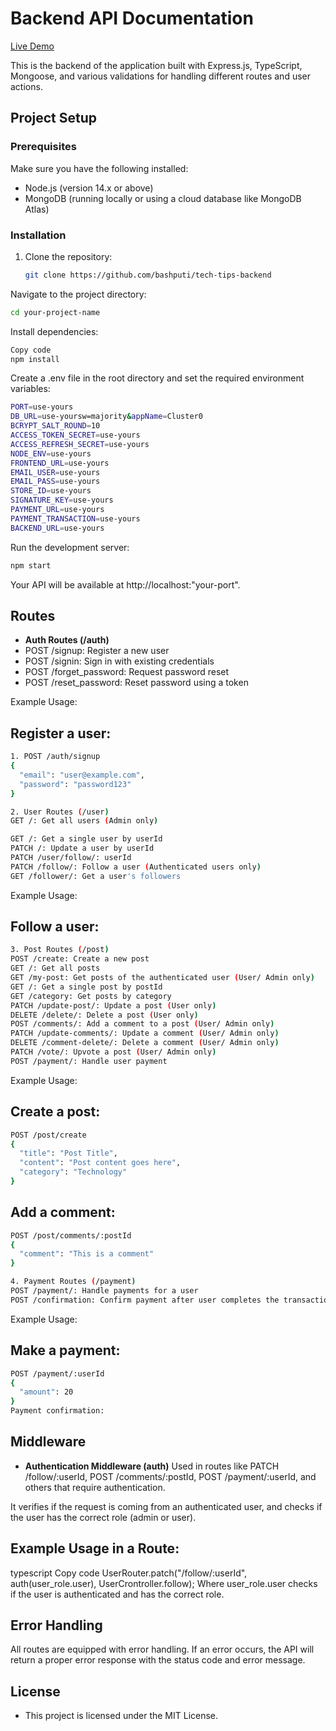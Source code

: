 # Backend API Documentation
[Live Demo](https://tech-backend-three.vercel.app/)

This is the backend of the application built with Express.js, TypeScript, Mongoose, and various validations for handling different routes and user actions.

## Project Setup

### Prerequisites

Make sure you have the following installed:
- Node.js (version 14.x or above)
- MongoDB (running locally or using a cloud database like MongoDB Atlas)

### Installation

1. Clone the repository:
   ```bash
   git clone https://github.com/bashputi/tech-tips-backend

Navigate to the project directory:

``` bash
cd your-project-name
```

Install dependencies:

``` bash
Copy code
npm install
```
Create a .env file in the root directory and set the required environment variables:

``` bash
PORT=use-yours
DB_URL=use-yoursw=majority&appName=Cluster0
BCRYPT_SALT_ROUND=10
ACCESS_TOKEN_SECRET=use-yours
ACCESS_REFRESH_SECRET=use-yours
NODE_ENV=use-yours
FRONTEND_URL=use-yours
EMAIL_USER=use-yours
EMAIL_PASS=use-yours
STORE_ID=use-yours
SIGNATURE_KEY=use-yours
PAYMENT_URL=use-yours
PAYMENT_TRANSACTION=use-yours
BACKEND_URL=use-yours
```

Run the development server:

```bash
npm start
```
Your API will be available at http://localhost:"your-port".

## Routes
- **Auth Routes (/auth)**
- POST /signup: Register a new user
- POST /signin: Sign in with existing credentials
- POST /forget_password: Request password reset
- POST /reset_password: Reset password using a token

Example Usage:
## Register a user:

```bash
1. POST /auth/signup
{
  "email": "user@example.com",
  "password": "password123"
}

2. User Routes (/user)
GET /: Get all users (Admin only)

GET /: Get a single user by userId
PATCH /: Update a user by userId
PATCH /user/follow/: userId
PATCH /follow/: Follow a user (Authenticated users only)
GET /follower/: Get a user's followers

```

Example Usage:
## Follow a user:
```bash
3. Post Routes (/post)
POST /create: Create a new post
GET /: Get all posts
GET /my-post: Get posts of the authenticated user (User/ Admin only)
GET /: Get a single post by postId
GET /category: Get posts by category
PATCH /update-post/: Update a post (User only)
DELETE /delete/: Delete a post (User only)
POST /comments/: Add a comment to a post (User/ Admin only)
PATCH /update-comments/: Update a comment (User/ Admin only)
DELETE /comment-delete/: Delete a comment (User/ Admin only)
PATCH /vote/: Upvote a post (User/ Admin only)
POST /payment/: Handle user payment
```

Example Usage:
## Create a post:

``` bash
POST /post/create
{
  "title": "Post Title",
  "content": "Post content goes here",
  "category": "Technology"
}
```

## Add a comment:

``` bash
POST /post/comments/:postId
{
  "comment": "This is a comment"
}

4. Payment Routes (/payment)
POST /payment/: Handle payments for a user
POST /confirmation: Confirm payment after user completes the transaction
``` 

Example Usage:
## Make a payment:

```bash
POST /payment/:userId
{
  "amount": 20
}
Payment confirmation:
```

## Middleware
- **Authentication Middleware (auth)**
Used in routes like PATCH /follow/:userId, POST /comments/:postId, POST /payment/:userId, and others that require authentication.

It verifies if the request is coming from an authenticated user, and checks if the user has the correct role (admin or user).

## Example Usage in a Route:
typescript
Copy code
UserRouter.patch("/follow/:userId", auth(user_role.user), UserCrontroller.follow);
Where user_role.user checks if the user is authenticated and has the correct role.

## Error Handling
All routes are equipped with error handling. If an error occurs, the API will return a proper error response with the status code and error message.

## License
- This project is licensed under the MIT License.

